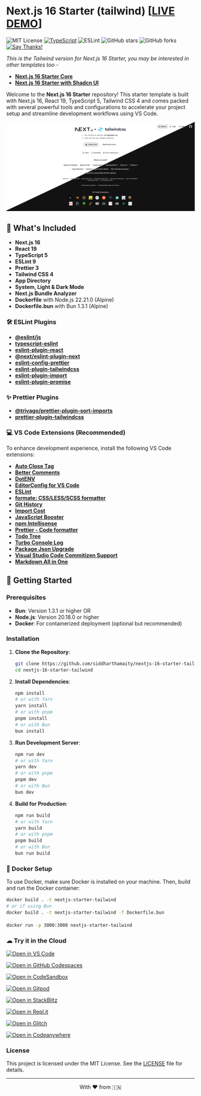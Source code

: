 # Next.js 16 Starter (tailwind) [[LIVE DEMO](https://nextjs-16-starter-tailwind.vercel.app/)]

![MIT License](https://img.shields.io/badge/license-MIT-blue) [![TypeScript](https://badgen.net/badge/icon/typescript?icon=typescript&label)](https://typescriptlang.org) ![ESLint](https://img.shields.io/badge/code%20style-eslint-brightgreen) ![GitHub stars](https://img.shields.io/github/stars/siddharthamaity/nextjs-16-starter-tailwind?style=social) ![GitHub forks](https://img.shields.io/github/forks/siddharthamaity/nextjs-16-starter-tailwind?style=social) [![Say Thanks!](https://img.shields.io/badge/Say%20Thanks-!-1EAEDB.svg)](https://saythanks.io/to/siddharthamaity)

*This is the Tailwind version for Next.js 16 Starter, you may be interested in other templates too -*
- [**Next.js 16 Starter Core**](https://github.com/SiddharthaMaity/nextjs-16-starter-core)
- [**Next.js 16 Starter with Shadcn UI**](https://github.com/SiddharthaMaity/nextjs-16-starter-shadcn)

Welcome to the **Next.js 16 Starter** repository! This starter template is built with Next.js 16, React 19, TypeScript 5, Tailwind CSS 4 and comes packed with several powerful tools and configurations to accelerate your project setup and streamline development workflows using VS Code.

![Next.js 16 Starter](public/images/screenshot.png)

## 🚀 What's Included

- **Next.js 16**
- **React 19**
- **TypeScript 5**
- **ESLint 9**
- **Prettier 3**
- **Tailwind CSS 4**
- **App Directory**
- **System, Light & Dark Mode**
- **Next.js Bundle Analyzer**
- **Dockerfile** with Node.js 22.21.0 (Alpine)
- **Dockerfile.bun** with Bun 1.3.1 (Alpine)

### 🛠️ ESLint Plugins

- [**@eslint/js**](https://www.npmjs.com/package/@eslint/js)
- [**typescript-eslint**](https://github.com/typescript-eslint/typescript-eslint)
- [**eslint-plugin-react**](https://github.com/jsx-eslint/eslint-plugin-react)
- [**@next/eslint-plugin-next**](https://github.com/vercel/next.js)
- [**eslint-config-prettier**](eslint-config-prettier)
- [**eslint-plugin-tailwindcss**](https://github.com/francoismassart/eslint-plugin-tailwindcss)
- [**eslint-plugin-import**](https://github.com/import-js/eslint-plugin-import)
- [**eslint-plugin-promise**](https://github.com/eslint-community/eslint-plugin-promise)

### ✨ Prettier Plugins

- [**@trivago/prettier-plugin-sort-imports**](https://github.com/trivago/prettier-plugin-sort-imports)
- [**prettier-plugin-tailwindcss**](https://github.com/tailwindlabs/prettier-plugin-tailwindcss)

### 💻 VS Code Extensions (Recommended)

To enhance development experience, install the following VS Code extensions:

- [**Auto Close Tag**](https://marketplace.visualstudio.com/items?itemName=formulahendry.auto-close-tag)
- [**Better Comments**](https://marketplace.visualstudio.com/items?itemName=aaron-bond.better-comments)
- [**DotENV**](https://marketplace.visualstudio.com/items?itemName=mikestead.dotenv)
- [**EditorConfig for VS Code**](https://marketplace.visualstudio.com/items?itemName=EditorConfig.EditorConfig)
- [**ESLint**](https://marketplace.visualstudio.com/items?itemName=dbaeumer.vscode-eslint)
- [**formate: CSS/LESS/SCSS formatter**](https://marketplace.visualstudio.com/items?itemName=MikeBovenlander.formate)
- [**Git History**](https://marketplace.visualstudio.com/items?itemName=donjayamanne.githistory)
- [**Import Cost**](https://marketplace.visualstudio.com/items?itemName=wix.vscode-import-cost)
- [**JavaScript Booster**](https://marketplace.visualstudio.com/items?itemName=sburg.vscode-javascript-booster)
- [**npm Intellisense**](https://marketplace.visualstudio.com/items?itemName=christian-kohler.npm-intellisense)
- [**Prettier - Code formatter**](https://marketplace.visualstudio.com/items?itemName=esbenp)
- [**Todo Tree**](https://marketplace.visualstudio.com/items?itemName=Gruntfuggly.todo-tree)
- [**Turbo Console Log**](https://marketplace.visualstudio.com/items?itemName=ChakrounAnas.turbo-console-log)
- [**Package Json Upgrade**](https://marketplace.visualstudio.com/items?itemName=codeandstuff.package-json-upgrade)
- [**Visual Studio Code Commitizen Support**](https://marketplace.visualstudio.com/items?itemName=KnisterPeter.vscode-commitizen)
- [**Markdown All in One**](https://marketplace.visualstudio.com/items?itemName=yzhang.markdown-all-in-one)


## 🏁 Getting Started

### Prerequisites

- **Bun**: Version 1.3.1 or higher OR
- **Node.js**: Version 20.18.0 or higher
- **Docker**: For containerized deployment (optional but recommended)

### Installation

1. **Clone the Repository**:
    ```bash
    git clone https://github.com/siddharthamaity/nextjs-16-starter-tailwind.git
    cd nextjs-16-starter-tailwind
    ```

2. **Install Dependencies**:
    ```bash
    npm install
    # or with Yarn
    yarn install
    # or with pnpm
    pnpm install
    # or with Bun
    bun install
    ```

3. **Run Development Server**:
    ```bash
    npm run dev
    # or with Yarn
    yarn dev
    # or with pnpm
    pnpm dev
    # or with Bun
    bun dev
    ```

4. **Build for Production**:
    ```bash
    npm run build
    # or with Yarn
    yarn build
    # or with pnpm
    pnpm build
    # or with Bun
    bun run build
    ```

### 🐳 Docker Setup

To use Docker, make sure Docker is installed on your machine. Then, build and run the Docker container:

```bash
docker build . -t nextjs-starter-tailwind
# or if using Bun
docker build . -t nextjs-starter-tailwind -f Dockerfile.bun

docker run -p 3000:3000 nextjs-starter-tailwind
```

### ☁ Try it in the Cloud

[![Open in VS Code](https://img.shields.io/badge/Open%20in-VS%20Code-blue?logo=visualstudiocode)](https://vscode.dev/github/SiddharthaMaity/nextjs-16-starter-tailwind)

[![Open in GitHub Codespaces](https://img.shields.io/badge/Open%20in-GitHub%20Codespaces-blue?logo=github)](https://codespaces.new/SiddharthaMaity/nextjs-16-starter-tailwind)

[![Open in CodeSandbox](https://codesandbox.io/static/img/play-codesandbox.svg)](https://codesandbox.io/s/github/SiddharthaMaity/nextjs-16-starter-tailwind)

[![Open in Gitpod](https://gitpod.io/button/open-in-gitpod.svg)](https://gitpod.io/#https://github.com/SiddharthaMaity/nextjs-16-starter-tailwind)

[![Open in StackBlitz](https://developer.stackblitz.com/img/open_in_stackblitz_small.svg)](https://stackblitz.com/github/SiddharthaMaity/nextjs-16-starter-tailwind)

[![Open in Repl.it](https://replit.com/badge/github/SiddharthaMaity/nextjs-16-starter-tailwind)](https://replit.com/github/SiddharthaMaity/nextjs-16-starter-tailwind)

[![Open in Glitch](https://img.shields.io/badge/Open%20in-Glitch-blue?logo=glitch)](https://glitch.com/edit/#!/import/github/SiddharthaMaity/nextjs-16-starter-tailwind)

[![Open in Codeanywhere](https://codeanywhere.com/img/open-in-codeanywhere-btn.svg)](https://app.codeanywhere.com/#https://github.com/SiddharthaMaity/nextjs-16-starter-tailwind)

### License

This project is licensed under the MIT License. See the [LICENSE](LICENSE) file for details.

---

<p style="text-align: center;"> With ❤️ from 🇮🇳 </p>
